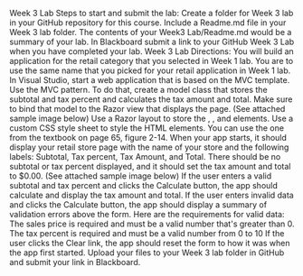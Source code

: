 Week 3 Lab
Steps to start and submit the lab:
Create a folder for Week 3 lab in your GitHub repository for this course.
Include a Readme.md file in your Week 3 lab folder. The contents of your Week3 Lab/Readme.md would be a summary of your lab.
In Blackboard submit a link to your GitHub Week 3 Lab when you have completed your lab.
Week 3 Lab Directions:
You will build an application for the retail category that you selected in Week 1 lab.
You are to use the same name that you picked for your retail application in Week 1 lab.
In Visual Studio, start a web application that is based on the MVC template.
Use the MVC pattern. To do that, create a model class that stores the subtotal and tax percent and calculates the tax amount and total. Make sure to bind that model to the Razor view that displays the page. (See attached sample image below)
Use a Razor layout to store the <html>, <head>, and <body> elements.
Use a custom CSS style sheet to style the HTML elements. You can use the one from the textbook on page 65, figure 2-14.
When your app starts, it should display your retail store page with the name of your store and the following labels: Subtotal, Tax percent, Tax Amount, and Total. There should be no subtotal or tax percent displayed, and it should set the tax amount and total to $0.00. (See attached sample image below)
If the user enters a valid subtotal and tax percent and clicks the Calculate button, the app should calculate and display the tax amount and total.
If the user enters invalid data and clicks the Calculate button, the app should display a summary of validation errors above the form.
Here are the requirements for valid data:
The sales price is required and must be a valid number that's greater than 0.
The tax percent is required and must be a valid number from 0 to 10
If the user clicks the Clear link, the app should reset the form to how it was when the app first started.
Upload your files to your Week 3 lab folder in GitHub and submit your link in Blackboard.
